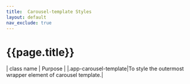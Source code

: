 ```yaml
---
title:  Carousel-template Styles
layout: default
nav_exclude: true
---
```

# {{page.title}}

| class name  | Purpose |
|.app-carousel-template|To style the outermost wrapper element of carousel template.|
